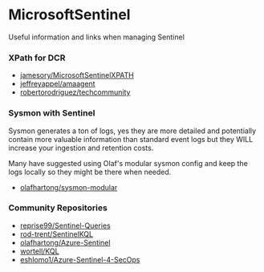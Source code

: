 # MicrosoftSentinel

Useful information and links when managing Sentinel



### XPath for DCR

- [jamesory/MicrosoftSentinelXPATH](https://github.com/jamesory/MicrosoftsentinelXPATH)
- [jeffreyappel/amaagent](https://jeffreyappel.nl/collect-security-events-in-sentinel-with-the-new-ama-agent-and-dcr/)
- [robertorodriguez/techcommunity](https://techcommunity.microsoft.com/t5/microsoft-sentinel-blog/testing-the-new-version-of-the-windows-security-events-connector/ba-p/2483369)

### Sysmon with Sentinel

Sysmon generates a ton of logs, yes they are more detailed and potentially contain more valuable information than standard event logs but they WILL increase your ingestion and retention costs.

Many have suggested using Olaf's modular sysmon config and keep the logs locally so they might be there when needed.
- [olafhartong/sysmon-modular](https://github.com/olafhartong/sysmon-modular)


### Community Repositories

- [reprise99/Sentinel-Queries](https://github.com/reprise99/Sentinel-Queries)
- [rod-trent/SentinelKQL](https://github.com/rod-trent/SentinelKQL)
- [olafhartong/Azure-Sentinel](https://github.com/olafhartong/Azure-Sentinel)
- [wortell/KQL](https://github.com/wortell/KQL)
- [eshlomo1/Azure-Sentinel-4-SecOps](https://github.com/eshlomo1/Azure-Sentinel-4-SecOps)


